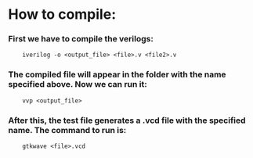 # How to compile:

### First we have to compile the verilogs:

		iverilog -o <output_file> <file>.v <file2>.v

### The compiled file will appear in the folder with the name specified above. Now we can run it:
		
		vvp <output_file>

### After this, the test file generates a .vcd file with the specified name. The command to run is:

		gtkwave <file>.vcd

